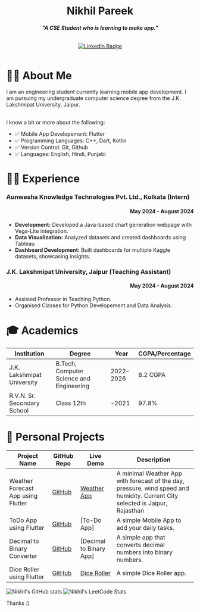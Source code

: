 <h1 align="center">Nikhil Pareek</h1>
<h4 align="center"><i>"A CSE Student who is learning to make app."</i></h4>

<div style="display: flex; justify-content: center;">
    <p align="center">
    <a href="https://www.linkedin.com/in/nikkhil-pareek/">
        <img src="https://img.shields.io/badge/linkedin-%230077B5.svg?style=for-the-badge&logo=linkedin&logoColor=white" alt="LinkedIn Badge">
    </a>
    </p>
</div>

<h1>👨‍💻 About Me</h1>
I am an engineering student currently learning mobile app development. I am pursuing my undergraduate computer science degree from the J.K. Lakshmipat University, Jaipur.

</br>I know a bit or more about the following:
- ✅ Mobile App Developement: Flutter
- ✅ Programming Languages: C++, Dart, Kotlin
- ✅ Version Control: Git, Github
- ✅ Languages: English, Hindi, Punjabi

<h1>👨‍💼 Experience</h1>

<h3>Aunwesha Knowledge Technologies Pvt. Ltd., Kolkata (Intern)</h3>
<h4 align="right">May 2024 - August 2024</h3>

- **Development:** Developed a Java-based chart generation webpage with Vega-Lite integration.
- **Data Visualization:** Analyzed datasets and created dashboards using Tableau
- **Dashboard Development:** Built dashboards for multiple Kaggle datasets, showcasing insights.

<h3>J.K. Lakshmipat University, Jaipur (Teaching Assistant)</h3>
<h4 align="right">May 2024 - August 2024</h3>

- Assisted Professor in Teaching Python.
- Organised Classes for Python Developement and Data Analysis.


<h1>🎓 Academics</h1>

| Institution | Degree | Year | CGPA/Percentage |
|-------------|--------|------|-----------------|
| J.K. Lakshmipat University | B.Tech, Computer Science and Engineering | 2022–2026 | 8.2 CGPA |
| R.V.N. Sr. Secondary School | Class 12th | -2021 | 97.8% |

<h1>🚀 Personal Projects</h1>

| Project Name                         | GitHub Repo                                                                 | Live Demo | Description                                                                                  |
|-------------------------------------|----------------------------------------------------------------------------------|-----------|----------------------------------------------------------------------------------------------|
| Weather Forecast App using Flutter  | [GitHub](https://github.com/nikkhilpareek/Weather-App-in-Fluter)               | [Weather App](https://nikkhilpareek.github.io/Weather-App-in-Fluter/)         | A minimal Weather App with forecast of the day, pressure, wind speed and humidity. Current City selected is Jaipur, Rajasthan          |
| ToDo App using Flutter              | [GitHub](https://github.com/nikkhilpareek/Flutter-Todo-APP)                    | [To-Do App]          | A simple Mobile App to add your daily tasks.                                                 |
| Decimal to Binary Converter         | [GitHub](https://github.com/nikkhilpareek/Decimal-to-Binary-Converter)         | [Decimal to Binary App]          | A simple app that converts decimal numbers into binary numbers.                             |
| Dice Roller using Flutter           | [GitHub](https://github.com/nikkhilpareek/Flutter-Dice-Roller)                 | [Dice Roller](https://nikkhilpareek.github.io/Flutter-Dice-Roller/)         | A simple Dice Roller app.                                                                   |


![Nikhil's GitHub stats](https://github-readme-stats.vercel.app/api?username=nikkhilpareek)
![Nikhil's LeetCode Stats](https://leetcard.jacoblin.cool/Nikkhil-Pareek?theme=dark&font=Archivo)


Thanks :)
